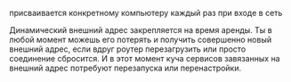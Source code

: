 присваивается конкретному компьютеру каждый раз при входе в сеть

Динамический внешний адрес закрепляется на время аренды. Ты в любой момент можешь его потерять и получить совершенно новый внешний адрес, если вдруг роутер перезагрузить или просто соединение сбросится. И в этот момент куча сервисов завязанных на внешний адрес потребуют перезапуска или перенастройки.